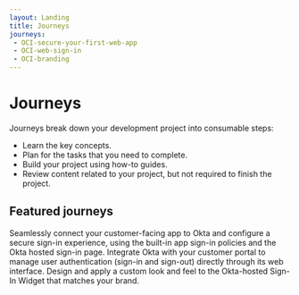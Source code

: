 ```yaml
---
layout: Landing
title: Journeys
journeys:
 - OCI-secure-your-first-web-app
 - OCI-web-sign-in
 - OCI-branding
---
```


# Journeys

Journeys break down your development project into consumable steps:

* Learn the key concepts.
* Plan for the tasks that you need to complete.
* Build your project using how-to guides.
* Review content related to your project, but not required to finish the project.

## Featured journeys

<Cards>
  <Card href="/docs/journeys/OCI-secure-your-first-web-app/main/" cardTitle="Secure your first web app">Seamlessly connect your customer-facing app to Okta and configure a secure sign-in experience, using the built-in app sign-in policies and the Okta hosted sign-in page.</Card>
  <Card href="/docs/journeys/OCI-web-sign-in/main/" cardTitle="Sign users in through your web app">Integrate Okta with your customer portal to manage user authentication (sign-in and sign-out) directly through its web interface.</Card>
  <Card href="/docs/journeys/OCI-branding/main/" cardTitle="Apply your brand to the Okta user experience">Design and apply a custom look and feel to the Okta-hosted Sign-In Widget that matches your brand.</Card>
</Cards>
